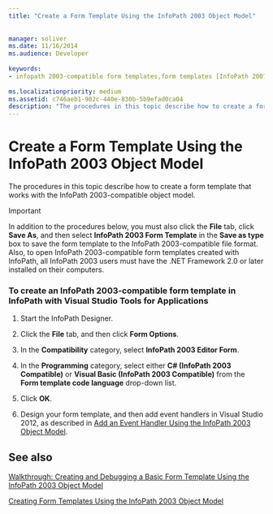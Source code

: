 ```yaml
---
title: "Create a Form Template Using the InfoPath 2003 Object Model"
 
 
manager: soliver
ms.date: 11/16/2014
ms.audience: Developer
 
keywords:
- infopath 2003-compatible form templates,form templates [InfoPath 2007], creating InfoPath 2003-compatible,InfoPath 2007, creating InfoPath 2003-compatible form templates
 
ms.localizationpriority: medium
ms.assetid: c746aeb1-902c-440e-830b-5b9efad0ca04
description: "The procedures in this topic describe how to create a form template that works with the InfoPath 2003-compatible object model."
---
```


# Create a Form Template Using the InfoPath 2003 Object Model

The procedures in this topic describe how to create a form template that works with the InfoPath 2003-compatible object model.
  
> [!IMPORTANT]
> In addition to the procedures below, you must also click the **File** tab, click **Save As**, and then select **InfoPath 2003 Form Template** in the **Save as type** box to save the form template to the InfoPath 2003-compatible file format. Also, to open InfoPath 2003-compatible form templates created with InfoPath, all InfoPath 2003 users must have the .NET Framework 2.0 or later installed on their computers. 
  
### To create an InfoPath 2003-compatible form template in InfoPath with Visual Studio Tools for Applications

1. Start the InfoPath Designer.
    
2. Click the **File** tab, and then click **Form Options**.
    
3. In the **Compatibility** category, select **InfoPath 2003 Editor Form**.
    
4. In the **Programming** category, select either **C# (InfoPath 2003 Compatible)** or **Visual Basic (InfoPath 2003 Compatible)** from the **Form template code language** drop-down list. 
    
5. Click **OK**.
    
6. Design your form template, and then add event handlers in Visual Studio 2012, as described in [Add an Event Handler Using the InfoPath 2003 Object Model](how-to-add-an-event-handler-using-the-infopath-2003-object-model.md).
    
## See also



[Walkthrough: Creating and Debugging a Basic Form Template Using the InfoPath 2003 Object Model](walkthrough-create-and-debug-basic-form-template-using-infopath-object-model.md)
  
[Creating Form Templates Using the InfoPath 2003 Object Model](creating-form-templates-using-the-infopath-2003-object-model.md)

